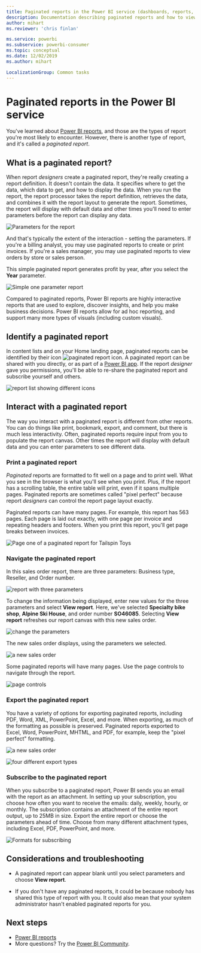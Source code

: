 ```yaml
---
title: Paginated reports in the Power BI service (dashboards, reports, apps)
description: Documentation describing paginated reports and how to view them in the Power BI service
author: mihart
ms.reviewer: 'chris finlan'

ms.service: powerbi
ms.subservice: powerbi-consumer
ms.topic: conceptual
ms.date: 12/02/2019
ms.author: mihart

LocalizationGroup: Common tasks
---
```

# Paginated reports in the Power BI service
You've learned about [Power BI reports](end-user-reports.md), and those are the types of report you're most likely to encounter. However, there is another type of report, and it's called a *paginated report*. 

## What is a paginated report?

When report *designers* create a paginated report, they're really creating a report definition. It doesn't contain the data. It specifies where to get the data, which data to get, and how to display the data. When you run the report, the report processor takes the report definition, retrieves the data, and combines it with the report layout to generate the report. Sometimes, the report will display with default data and other times you'll need to enter parameters before the report can display any data. 

   ![Parameters for the report](./media/end-user-paginated-report/power-bi-report-parameters.png)

And that's typically the extent of the interaction - setting the parameters. If you're a billing analyst, you may use paginated reports to create or print invoices. If you're a sales manager, you may use paginated reports to view orders by store or sales person. 

This simple paginated report generates profit by year, after you select the **Year** parameter. 

![Simple one parameter report](./media/end-user-paginated-report/power-bi-report-simple.png)

Compared to paginated reports, Power BI reports are highly interactive reports that are used to explore, discover insights, and help you make business decisions. Power BI reports allow for ad hoc reporting, and support many more types of visuals (including custom visuals).

## Identify a paginated report

In content lists and on your Home landing page, paginated reports can be identified by their icon ![paginated report icon](media/end-user-paginated-report/power-bi-report-icon.png).  A paginated report can be shared with you directly, or as part of a [Power BI app](end-user-apps.md). If the report *designer* gave you permissions, you'll be able to re-share the paginated report and subscribe yourself and others.

![report list showing different icons](./media/end-user-paginated-report/power-bi-report-list.png)

## Interact with a paginated report

The way you interact with a paginated report is different from other reports. You can do things like print, bookmark, export, and comment, but there is much less interactivity. Often, paginated reports require input from you to populate the report canvas.  Other times the report will display with default data and you can enter parameters to see different data.

### Print a paginated report

*Paginated* reports are formatted to fit well on a page and to print well. What you see in the browser is what you'll see when you print. Plus, if the report has a scrolling table, the entire table will print, even if it spans multiple pages. Paginated reports are sometimes called "pixel perfect" because report *designers* can control the report page layout exactly.

Paginated reports can have many pages. For example, this report has 563 pages. Each page is laid out exactly, with one page per invoice and repeating headers and footers. When you print this report, you'll get page breaks between invoices.

   ![Page one of a paginated report for Tailspin Toys](./media/end-user-paginated-report/power-bi-paginated-500.png)


### Navigate the paginated report

In this sales order report, there are three parameters: Business type, Reseller, and Order number. 

![report with three parameters](./media/end-user-paginated-report/power-bi-parameter.png)

To change the information being displayed, enter new values for the three parameters and select **View report**. Here, we've selected **Specialty bike shop**, **Alpine Ski House**, and order number **SO46085**. Selecting **View report** refreshes our report canvas with this new sales order.

![change the parameters](./media/end-user-paginated-report/power-bi-order.png)

The new sales order displays, using the parameters we selected. 

![a new sales order](./media/end-user-paginated-report/power-bi-new-order.png)

Some paginated reports will have many pages.  Use the page controls to navigate through the report. 

![page controls](./media/end-user-paginated-report/power-bi-page.png)

### Export the paginated report
You have a variety of options for exporting paginated reports, including PDF, Word, XML, PowerPoint, Excel, and more. When exporting, as much of the formatting as possible is preserved. Paginated reports exported to Excel, Word, PowerPoint, MHTML, and PDF, for example, keep the "pixel perfect" formatting. 

![a new sales order](./media/end-user-paginated-report/power-bi-exporting.png)

![four different export types](./media/end-user-paginated-report/power-bi-four.png)

### Subscribe to the paginated report
When you subscribe to a paginated report, Power BI sends you an email with the report as an attachment. In setting up your subscription, you choose how often you want to receive the emails: daily, weekly, hourly, or monthly. The subscription contains an attachment of the entire report output, up to 25MB in size. Export the entire report or choose the parameters ahead of time. Choose from many different attachment types, including Excel, PDF, PowerPoint, and more.  

![Formats for subscribing](./media/end-user-paginated-report/power-bi-export-list.png)

## Considerations and troubleshooting

- A paginated report can appear blank until you select parameters and choose **View report**.

- If you don't have any paginated reports, it could be because nobody has shared this type of report with you. It could also mean that your system administrator hasn't enabled paginated reports for you. 

 

## Next steps
- [Power BI reports](end-user-reports.md)
- More questions? Try the [Power BI Community](https://community.powerbi.com/).

